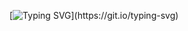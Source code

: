 [![Typing SVG](https://readme-typing-svg.demolab.com/?lines=Olá,+tudo+bem?)](https://git.io/typing-svg)
